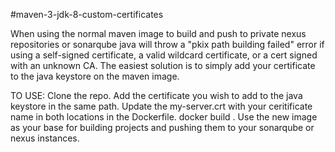 #maven-3-jdk-8-custom-certificates

When using the normal maven image to build and push to private nexus repositories or sonarqube java will 
throw a "pkix path building failed" error if using a self-signed certificate, a valid wildcard certificate,
or a cert signed with an unknown CA. The easiest solution is to simply add your certificate to the java 
keystore on the maven image. 

TO USE:
Clone the repo.
Add the certificate you wish to add to the java keystore in the same path.
Update the my-server.crt with your ceritificate name in both locations in the Dockerfile.
docker build .
Use the new image as your base for building projects and pushing them to your sonarqube or nexus instances. 
